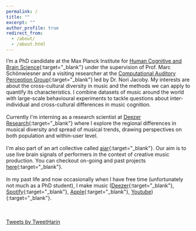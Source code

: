 ```yaml
---
permalink: /
title: ""
excerpt: ""
author_profile: true
redirect_from: 
  - /about/
  - /about.html
---
```

  
I’m a PhD candidate at the Max Planck Institute for 
[Human Cognitive and Brain Science](https://www.cbs.mpg.de/en){:target="_blank"} under the supervision of
Prof. Marc Schönwiesner and a visiting researcher 
at the [Computational Auditory Perception Group](https://www.aesthetics.mpg.de/en/research/research-group-computational-auditory-perception.html){:target="_blank"}
led by Dr. Nori Jacoby. My interests are about the cross-cultural diversity in music and the methods
we can apply to quantify its characteristics. 
I combine datasets of music around the world with large-scale
behavioural experiments to tackle questions about inter-individual
and cross-cultural differences in music cognition.
<br><br>
Currently I'm interning as a research scientist at [Deezer Research](https://research.deezer.com/){:target="_blank"} where I explore 
the regional differences in musical diversity and spread of musical trends, 
drawing perspectives on both population and within-user level.
<br><br>
I'm also part of an art collective called [aiar](https://aiarcollective.com/){:target="_blank"}. Our aim is to 
use live brain signals of performers in the context of creative music production. 
You can checkout on-going and past projects [here](https://aiarcollective.com/#projects){:target="_blank"}.
<br><br>
In my past life and now occasionally when I have free time (unfortunately not much as a PhD student), 
I make music ([Deezer](https://www.deezer.com/en/album/437597977){:target="_blank"}, 
[Spotify](https://open.spotify.com/album/2BUL6IneY4Tx9gpRvNwOYM){:target="_blank"}, 
[Apple](https://music.apple.com/us/album/youth/1683998057){:target="_blank"},
[Youtube](https://music.youtube.com/playlist?list=OLAK5uy_ln2QAQ-XArGbe4ZiYborPVjY_S7yAsh_U)){:target="_blank"}.

<br><br>
<a class="twitter-timeline" data-height="600" data-width="600" href="https://twitter.com/TweetHarin?ref_src=twsrc%5Etfw">Tweets by TweetHarin</a> <script async src="https://platform.twitter.com/widgets.js" charset="utf-8"></script>
